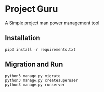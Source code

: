 # Project Guru

A Simple project man power management tool

## Installation

```
pip3 install -r requirements.txt
```

## Migration and Run

```
python3 manage.py migrate
python3 manage.py createsuperuser
python3 manage.py runserver
```

